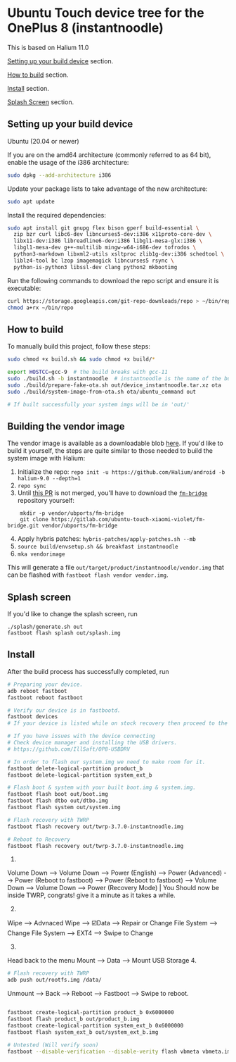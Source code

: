 # Ubuntu Touch device tree for the OnePlus 8 (instantnoodle)

This is based on Halium 11.0

[Setting up your build device](#setting-up-your-build-device) section.

[How to build](#How-to-build) section.

[Install](#install) section.

[Splash Screen](#Splash-screen) section.


## Setting up your build device

Ubuntu (20.04 or newer)

If you are on the amd64 architecture (commonly referred to as 64 bit), enable the usage of the i386 architecture:

```bash
sudo dpkg --add-architecture i386
```

Update your package lists to take advantage of the new architecture:

```bash
sudo apt update
```

Install the required dependencies:

```bash
sudo apt install git gnupg flex bison gperf build-essential \
  zip bzr curl libc6-dev libncurses5-dev:i386 x11proto-core-dev \
  libx11-dev:i386 libreadline6-dev:i386 libgl1-mesa-glx:i386 \
  libgl1-mesa-dev g++-multilib mingw-w64-i686-dev tofrodos \
  python3-markdown libxml2-utils xsltproc zlib1g-dev:i386 schedtool \
  liblz4-tool bc lzop imagemagick libncurses5 rsync \
  python-is-python3 libssl-dev clang python2 mkbootimg 

```

Run the following commands to download the repo script and ensure it is executable:

```bash
curl https://storage.googleapis.com/git-repo-downloads/repo > ~/bin/repo
chmod a+rx ~/bin/repo
```



## How to build

To manually build this project, follow these steps:

```bash
sudo chmod +x build.sh && sudo chmod +x build/*
```

```bash
export HOSTCC=gcc-9  # the build breaks with gcc-11
sudo ./build.sh -b instantnoodle  # instantnoodle is the name of the build directory
sudo ./build/prepare-fake-ota.sh out/device_instantnoodle.tar.xz ota
sudo ./build/system-image-from-ota.sh ota/ubuntu_command out

# If built successfully your system imgs will be in 'out/'
```


## Building the vendor image

The vendor image is available as a downloadable blob
[here](https://github.com/ubuntu-touch-violet/ubuntu-touch-violet/releases/tag/20210510).
If you'd like to build it yourself, the steps are quite similar to those needed
to build the system image with Halium:

1. Initialize the repo: `repo init -u https://github.com/Halium/android -b halium-9.0 --depth=1`
2. `repo sync`
3. Until [this PR](https://github.com/Halium/halium-devices/pull/325) is not
   merged, you'll have to download the
   [`fm-bridge`](https://gitlab.com/ubuntu-touch-xiaomi-violet/fm-bridge)
   repository yourself:
```
    mkdir -p vendor/ubports/fm-bridge
    git clone https://gitlab.com/ubuntu-touch-xiaomi-violet/fm-bridge.git vendor/ubports/fm-bridge
```
4. Apply hybris patches: `hybris-patches/apply-patches.sh --mb`
5. `source build/envsetup.sh && breakfast instantnoodle`
6. `mka vendorimage`

This will generate a file `out/target/product/instantnoodle/vendor.img` that can be
flashed with `fastboot flash vendor vendor.img`.



## Splash screen

If you'd like to change the splash screen, run

```
./splash/generate.sh out
fastboot flash splash out/splash.img
```



## Install

After the build process has successfully completed, run


```bash
# Preparing your device.
adb reboot fastboot
fastboot reboot fastboot

# Verify our device is in fastbootd.
fastboot devices
# If your device is listed while on stock recovery then proceed to the next steps.

# If you have issues with the device connecting 
# Check device manager and installing the USB drivers.
# https://github.com/IllSaft/OP8-USBDRV

# In order to flash our system.img we need to make room for it.
fastboot delete-logical-partition product_b
fastboot delete-logical-partition system_ext_b

# Flash boot & system with your built boot.img & system.img.
fastboot flash boot out/boot.img
fastboot flash dtbo out/dtbo.img
fastboot flash system out/system.img

# Flash recovery with TWRP
fastboot flash recovery out/twrp-3.7.0-instantnoodle.img

# Reboot to Recovery
fastboot flash recovery out/twrp-3.7.0-instantnoodle.img
```

1. 
Volume Down --> Volume Down --> Power (English) --> Power (Advanced) --> Power (Reboot to fastboot) --> Power (Reboot to fastboot) 
--> Volume Down --> Volume Down --> Power (Recovery Mode) | You Should now be inside TWRP, congrats! give it a minute as it takes a while.

2. 
Wipe --> Advnaced Wipe --> ☑️Data --> Repair or Change File System --> Change File System --> EXT4 --> Swipe to Change 

3. 
Head back to the menu
Mount --> Data --> Mount USB Storage
4. 
```bash
# Flash recovery with TWRP
adb push out/rootfs.img /data/
```

Unmount --> Back --> Reboot --> Fastboot --> Swipe to reboot.

```bash

fastboot create-logical-partition product_b 0x6000000
fastboot flash product_b out/product_b.img
fastboot create-logical-partition system_ext_b 0x6000000
fastboot flash system_ext_b out/system_ext_b.img

# Untested (Will verify soon)
fastboot --disable-verification --disable-verity flash vbmeta vbmeta.img

```

